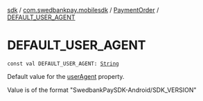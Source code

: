 [sdk](../../index.md) / [com.swedbankpay.mobilesdk](../index.md) / [PaymentOrder](index.md) / [DEFAULT_USER_AGENT](./-d-e-f-a-u-l-t_-u-s-e-r_-a-g-e-n-t.md)

# DEFAULT_USER_AGENT

`const val DEFAULT_USER_AGENT: `[`String`](https://kotlinlang.org/api/latest/jvm/stdlib/kotlin/-string/index.html)

Default value for the [userAgent](user-agent.md) property.

Value is of the format "SwedbankPaySDK-Android/SDK_VERSION"

